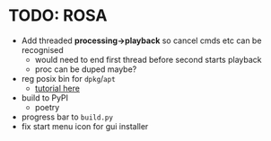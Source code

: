 # TODO: ROSA

- Add threaded **processing->playback** so cancel cmds etc can be recognised
  - would need to end first thread before second starts playback
  - proc can be duped maybe?
- reg posix bin for `dpkg`/`apt`
  - [tutorial here](https://earthly.dev/blog/creating-and-hosting-your-own-deb-packages-and-apt-repo/)
- build to PyPI
  - poetry
- progress bar to `build.py`
- fix start menu icon for gui installer
